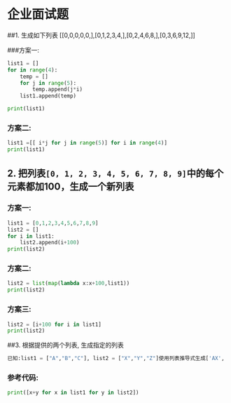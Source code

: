 # 企业面试题

##1. 生成如下列表 [[0,0,0,0,0,],[0,1,2,3,4,],[0,2,4,6,8,],[0,3,6,9,12,]]

###方案一:

```python
list1 = []
for in range(4):
    temp = []
    for j in range(5):
        temp.append(j*i)
    list1.append(temp)

print(list1)
```

### 方案二:

```python
list1 =[[ i*j for j in range(5)] for i in range(4)]
print(list1)
```

## 2. 把列表`[0, 1, 2, 3, 4, 5, 6, 7, 8, 9]`中的每个元素都加100，生成一个新列表

### 方案一:

```python
list1 = [0,1,2,3,4,5,6,7,8,9]
list2 = []
for i in list1:
    list2.append(i+100)
print(list2)
```

### 方案二:

```python
list2 = list(map(lambda x:x+100,list1))
print(list2)
```

### 方案三:

```python
list2 = [i+100 for i in list1]
print(list2)
```

##3. 根据提供的两个列表, 生成指定的列表

```python
已知:list1 = ["A","B","C"], list2 = ["X","Y","Z"]使用列表推导式生成['AX', 'AY', 'AZ', 'BX', 'BY', 'BZ', 'CX', 'CY', 'CZ']
```

### 参考代码:

```python
print([x+y for x in list1 for y in list2])
```

